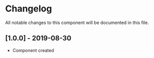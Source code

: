# Changelog
All notable changes to this component will be documented in this file.

## [1.0.0] - 2019-08-30
- Component created
